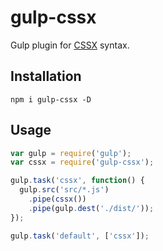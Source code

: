 # gulp-cssx

Gulp plugin for [CSSX](https://github.com/krasimir/cssx) syntax.

## Installation

`npm i gulp-cssx -D`

## Usage

```js
var gulp = require('gulp');
var cssx = require('gulp-cssx');

gulp.task('cssx', function() {
  gulp.src('src/*.js')
    .pipe(cssx())
    .pipe(gulp.dest('./dist/'));
});

gulp.task('default', ['cssx']);
```